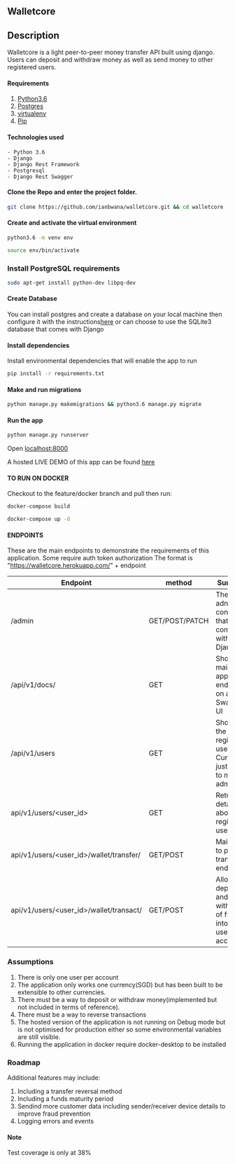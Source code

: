 ## Walletcore


## Description
Walletcore is a light peer-to-peer money transfer API built using django. Users can deposit and withdraw money as well as send money to other registered users.

#### Requirements
1. [Python3.6](https://www.python.org/downloads/)
2. [Postgres](https://www.postgresql.org/download/)
3. [virtualenv](https://virtualenv.pypa.io/en/stable/installation/)
4. [Pip](https://pip.pypa.io/en/stable/installing/)

#### Technologies used
    - Python 3.6
    - Django
    - Django Rest Framework
    - Postgresql
    - Django Rest Swagger

#### Clone the Repo and enter the project folder.
```bash
git clone https://github.com/ianbwana/walletcore.git && cd walletcore
```
#### Create and activate the virtual environment
```bash
python3.6 -m venv env
```

```bash
source env/bin/activate
```
### Install PostgreSQL requirements
```bash
sudo apt-get install python-dev libpq-dev
```
#### Create Database
You can install postgres and create a database on your local machine then configure it with the instructions[here](https://www.digitalocean.com/community/tutorials/how-to-use-postgresql-with-your-django-application-on-ubuntu-14-04) or can choose to use the 
SQLite3 database that comes with Django

#### Install dependencies
Install environmental dependencies that will enable the app to run
```bash
pip install -r requirements.txt
```

#### Make and run migrations
```bash
python manage.py makemigrations && python3.6 manage.py migrate
```

#### Run the app
```bash
python manage.py runserver
```
Open [localhost:8000](http://127.0.0.1:8000/)

A hosted LIVE DEMO of this app can be found [here](https://walletcore.herokuapp.com/)

#### TO RUN ON DOCKER
Checkout to the feature/docker branch and pull then run:

```bash
docker-compose build

docker-compose up -d
```

#### ENDPOINTS
These are the main endpoints to demonstrate the requirements of this application. Some require auth token authorization
The format is "https://walletcore.herokuapp.com/" + endpoint

| Endpoint  | method |Summary|             
| ------------- | ------------- |------------|
| /admin  | GET/POST/PATCH  |      The main adnin console that comes with Django      |
| /api/v1/docs/  | GET          |  Show the main application endpoints on a Swagger UI
| /api/v1/users  | GET  | Show all the registered users. Currently just limited to main admin            |
| api/v1/users/<user_id>  | GET  | Returns details about a registered user            |
| api/v1/users/<user_id>/wallet/transfer/  | GET/POST  | Main peer to peer transfer endpoint           |
| api/v1/users/<user_id>/wallet/transact/  | GET/POST  | Allows for deposit and withdrawal of funds into a user's account           |


### Assumptions
1. There is only one user per account
2. The application only works one currency(SGD) but has been built to be extensible to other currencies.
3. There must be a way to deposit or withdraw money(implemented but not included in terms of reference).
4. There must be a way to reverse transactions
5. The hosted version of the application is not running on Debug mode but is not optimised for production either so some environmental variables are still visible.
6. Running the application in docker require docker-desktop to be installed

### Roadmap
Additional features may include:

1. Including a transfer reversal method
2. Including a funds maturity period
3. Sendind more customer data including sender/receiver device details to improve fraud prevention
4. Logging errors and events

#### Note
Test coverage is only at 38%
